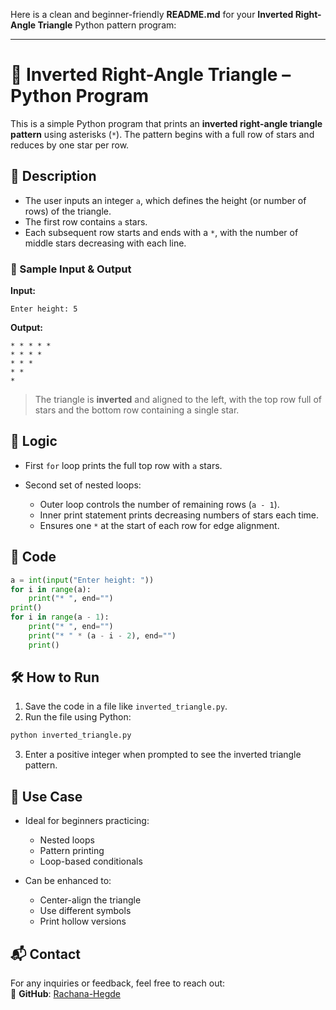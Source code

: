 Here is a clean and beginner-friendly **README.md** for your **Inverted Right-Angle Triangle** Python pattern program:

---

# 🔻 Inverted Right-Angle Triangle – Python Program

This is a simple Python program that prints an **inverted right-angle triangle pattern** using asterisks (`*`). The pattern begins with a full row of stars and reduces by one star per row.

## 📌 Description

* The user inputs an integer `a`, which defines the height (or number of rows) of the triangle.
* The first row contains `a` stars.
* Each subsequent row starts and ends with a `*`, with the number of middle stars decreasing with each line.

### 🧾 Sample Input & Output

**Input:**

```
Enter height: 5
```

**Output:**

```
* * * * * 
* * * * 
* * * 
* * 
* 
```

> The triangle is **inverted** and aligned to the left, with the top row full of stars and the bottom row containing a single star.

## 🧠 Logic

* First `for` loop prints the full top row with `a` stars.
* Second set of nested loops:

  * Outer loop controls the number of remaining rows (`a - 1`).
  * Inner print statement prints decreasing numbers of stars each time.
  * Ensures one `*` at the start of each row for edge alignment.

## 🧾 Code

```python
a = int(input("Enter height: "))
for i in range(a):
    print("* ", end="")
print()
for i in range(a - 1):
    print("* ", end="")
    print("* " * (a - i - 2), end="")
    print()
```

## 🛠️ How to Run

1. Save the code in a file like `inverted_triangle.py`.
2. Run the file using Python:
```bash
python inverted_triangle.py
```
3. Enter a positive integer when prompted to see the inverted triangle pattern.

## 🎯 Use Case

* Ideal for beginners practicing:
  * Nested loops
  * Pattern printing
  * Loop-based conditionals

* Can be enhanced to:
  * Center-align the triangle
  * Use different symbols
  * Print hollow versions

## 📬 Contact  

For any inquiries or feedback, feel free to reach out:    
🔗 **GitHub**: [Rachana-Hegde](https://github.com/Rachana-Hegde) 
